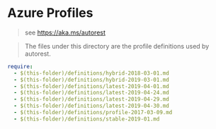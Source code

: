 # Azure Profiles

> see https://aka.ms/autorest

> The files under this directory are the profile definitions used by autorest.

``` yaml
require:
  - $(this-folder)/definitions/hybrid-2018-03-01.md
  - $(this-folder)/definitions/hybrid-2019-03-01.md
  - $(this-folder)/definitions/latest-2019-04-01.md
  - $(this-folder)/definitions/latest-2019-04-24.md
  - $(this-folder)/definitions/latest-2019-04-29.md
  - $(this-folder)/definitions/latest-2019-04-30.md
  - $(this-folder)/definitions/profile-2017-03-09.md
  - $(this-folder)/definitions/stable-2019-01.md
```
